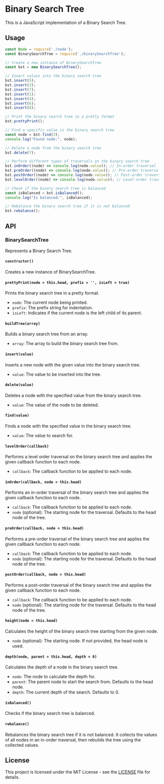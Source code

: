 # Binary Search Tree

This is a JavaScript implementation of a Binary Search Tree.

## Usage

```javascript
const Node = require('./node');
const BinarySearchTree = require('./binarySearchTree');

// Create a new instance of BinarySearchTree
const bst = new BinarySearchTree();

// Insert values into the binary search tree
bst.insert(5);
bst.insert(3);
bst.insert(7);
bst.insert(1);
bst.insert(4);
bst.insert(6);
bst.insert(8);

// Print the binary search tree in a pretty format
bst.prettyPrint();

// Find a specific value in the binary search tree
const node = bst.find(3);
console.log("Found node:", node);

// Delete a node from the binary search tree
bst.delete(7);

// Perform different types of traversals on the binary search tree
bst.inOrder((node) => console.log(node.value)); // In-order traversal
bst.preOrder((node) => console.log(node.value)); // Pre-order traversal
bst.postOrder((node) => console.log(node.value)); // Post-order traversal
bst.levelOrder((node) => console.log(node.value)); // Level-order traversal

// Check if the binary search tree is balanced
const isBalanced = bst.isBalanced();
console.log("Is balanced:", isBalanced);

// Rebalance the binary search tree if it is not balanced
bst.rebalance();
```

## API

### BinarySearchTree

Represents a Binary Search Tree.

#### `constructor()`

Creates a new instance of BinarySearchTree.

#### `prettyPrint(node = this.head, prefix = '', isLeft = true)`

Prints the binary search tree in a pretty format.

- `node`: The current node being printed.
- `prefix`: The prefix string for indentation.
- `isLeft`: Indicates if the current node is the left child of its parent.

#### `buildTree(array)`

Builds a binary search tree from an array.

- `array`: The array to build the binary search tree from.

#### `insert(value)`

Inserts a new node with the given value into the binary search tree.

- `value`: The value to be inserted into the tree.

#### `delete(value)`

Deletes a node with the specified value from the binary search tree.

- `value`: The value of the node to be deleted.

#### `find(value)`

Finds a node with the specified value in the binary search tree.

- `value`: The value to search for.

#### `levelOrder(callback)`

Performs a level order traversal on the binary search tree and applies the given callback function to each node.

- `callback`: The callback function to be applied to each node.

#### `inOrder(callback, node = this.head)`

Performs an in-order traversal of the binary search tree and applies the given callback function to each node.

- `callback`: The callback function to be applied to each node.
- `node` (optional): The starting node for the traversal. Defaults to the head node of the tree.

#### `preOrder(callback, node = this.head)`

Performs a pre-order traversal of the binary search tree and applies the given callback function to each node.

- `callback`: The callback function to be applied to each node.
- `node` (optional): The starting node for the traversal. Defaults to the head node of the tree.

#### `postOrder(callback, node = this.head)`

Performs a post-order traversal of the binary search tree and applies the given callback function to each node.

- `callback`: The callback function to be applied to each node.
- `node` (optional): The starting node for the traversal. Defaults to the head node of the tree.

#### `height(node = this.head)`

Calculates the height of the binary search tree starting from the given node.

- `node` (optional): The starting node. If not provided, the head node is used.

#### `depth(node, parent = this.head, depth = 0)`

Calculates the depth of a node in the binary search tree.

- `node`: The node to calculate the depth for.
- `parent`: The parent node to start the search from. Defaults to the head node.
- `depth`: The current depth of the search. Defaults to 0.

#### `isBalanced()`

Checks if the binary search tree is balanced.

#### `rebalance()`

Rebalances the binary search tree if it is not balanced. It collects the values of all nodes in an in-order traversal, then rebuilds the tree using the collected values.

## License

This project is licensed under the MIT License - see the [LICENSE](LICENSE) file for details.